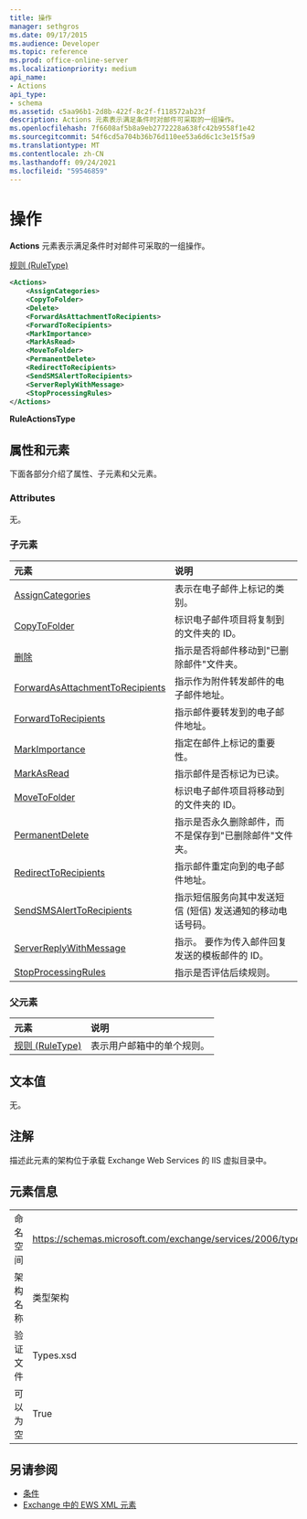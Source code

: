 ```yaml
---
title: 操作
manager: sethgros
ms.date: 09/17/2015
ms.audience: Developer
ms.topic: reference
ms.prod: office-online-server
ms.localizationpriority: medium
api_name:
- Actions
api_type:
- schema
ms.assetid: c5aa96b1-2d8b-422f-8c2f-f118572ab23f
description: Actions 元素表示满足条件时对邮件可采取的一组操作。
ms.openlocfilehash: 7f6608af5b8a9eb2772228a638fc42b9558f1e42
ms.sourcegitcommit: 54f6cd5a704b36b76d110ee53a6d6c1c3e15f5a9
ms.translationtype: MT
ms.contentlocale: zh-CN
ms.lasthandoff: 09/24/2021
ms.locfileid: "59546859"
---
```

# <a name="actions"></a>操作

**Actions** 元素表示满足条件时对邮件可采取的一组操作。 
  
[规则 (RuleType)](rule-ruletype.md)
  
```XML
<Actions>
    <AssignCategories>
    <CopyToFolder>
    <Delete>
    <ForwardAsAttachmentToRecipients>
    <ForwardToRecipients>
    <MarkImportance>
    <MarkAsRead>
    <MoveToFolder>
    <PermanentDelete>
    <RedirectToRecipients>
    <SendSMSAlertToRecipients>
    <ServerReplyWithMessage>
    <StopProcessingRules>
</Actions>
```

 **RuleActionsType**
## <a name="attributes-and-elements"></a>属性和元素

下面各部分介绍了属性、子元素和父元素。
  
### <a name="attributes"></a>Attributes

无。
  
### <a name="child-elements"></a>子元素

|**元素**|**说明**|
|:-----|:-----|
|[AssignCategories](assigncategories.md) <br/> |表示在电子邮件上标记的类别。  <br/> |
|[CopyToFolder](copytofolder.md) <br/> |标识电子邮件项目将复制到的文件夹的 ID。  <br/> |
|[删除](delete.md) <br/> |指示是否将邮件移动到"已删除邮件"文件夹。  <br/> |
|[ForwardAsAttachmentToRecipients](forwardasattachmenttorecipients.md) <br/> |指示作为附件转发邮件的电子邮件地址。  <br/> |
|[ForwardToRecipients](forwardtorecipients.md) <br/> |指示邮件要转发到的电子邮件地址。  <br/> |
|[MarkImportance](markimportance.md) <br/> |指定在邮件上标记的重要性。  <br/> |
|[MarkAsRead](markasread.md) <br/> |指示邮件是否标记为已读。  <br/> |
|[MoveToFolder](movetofolder.md) <br/> |标识电子邮件项目将移动到的文件夹的 ID。  <br/> |
|[PermanentDelete](permanentdelete.md) <br/> |指示是否永久删除邮件，而不是保存到"已删除邮件"文件夹。  <br/> |
|[RedirectToRecipients](redirecttorecipients.md) <br/> |指示邮件重定向到的电子邮件地址。  <br/> |
|[SendSMSAlertToRecipients](sendsmsalerttorecipients.md) <br/> |指示短信服务向其中发送短信 (短信) 发送通知的移动电话号码。  <br/> |
|[ServerReplyWithMessage](serverreplywithmessage.md) <br/> |指示。 要作为传入邮件回复发送的模板邮件的 ID。  <br/> |
|[StopProcessingRules](stopprocessingrules.md) <br/> |指示是否评估后续规则。  <br/> |
   
### <a name="parent-elements"></a>父元素

|**元素**|**说明**|
|:-----|:-----|
|[规则 (RuleType)](rule-ruletype.md) <br/> |表示用户邮箱中的单个规则。  <br/> |
   
## <a name="text-value"></a>文本值

无。
  
## <a name="remarks"></a>注解

描述此元素的架构位于承载 Exchange Web Services 的 IIS 虚拟目录中。
  
## <a name="element-information"></a>元素信息

|||
|:-----|:-----|
|命名空间  <br/> |https://schemas.microsoft.com/exchange/services/2006/types  <br/> |
|架构名称  <br/> |类型架构  <br/> |
|验证文件  <br/> |Types.xsd  <br/> |
|可以为空  <br/> |True  <br/> |
   
## <a name="see-also"></a>另请参阅

- [条件](conditions.md)
- [Exchange 中的 EWS XML 元素](ews-xml-elements-in-exchange.md)

